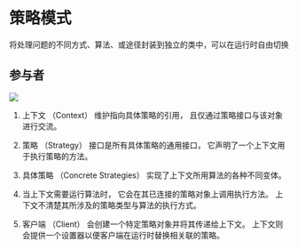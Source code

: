 #  策略模式

将处理问题的不同方式、算法、或途径封装到独立的类中，可以在运行时自由切换

## 参与者

![](https://refactoringguru.cn/images/patterns/diagrams/strategy/structure-indexed-2x.png)

1. 上下文 （Context） 维护指向具体策略的引用， 且仅通过策略接口与该对象进行交流。

2. 策略 （Strategy） 接口是所有具体策略的通用接口， 它声明了一个上下文用于执行策略的方法。

3. 具体策略 （Concrete Strategies） 实现了上下文所用算法的各种不同变体。

4. 当上下文需要运行算法时， 它会在其已连接的策略对象上调用执行方法。 上下文不清楚其所涉及的策略类型与算法的执行方式。

5. 客户端 （Client） 会创建一个特定策略对象并将其传递给上下文。 上下文则会提供一个设置器以便客户端在运行时替换相关联的策略。
